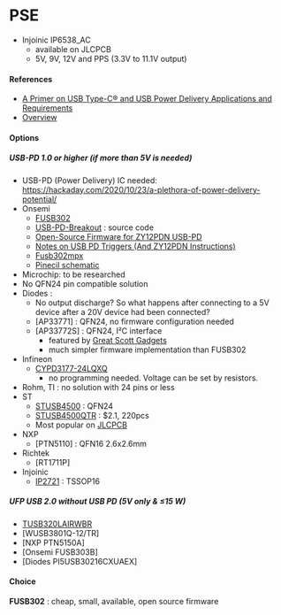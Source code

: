 # PSE
* Injoinic IP6538_AC
  * available on JLCPCB
  * 5V, 9V, 12V and PPS (3.3V to 11.1V output)

#### References
* [A Primer on USB Type-C® and USB Power Delivery Applications and Requirements](https://www.ti.com/lit/wp/slyy109b/slyy109b.pdf)
* [Overview](https://hackaday.com/2020/10/23/a-plethora-of-power-delivery-potential/)

#### Options
##### USB-PD 1.0 or higher (if more than 5V is needed)
* USB-PD (Power Delivery) IC needed: https://hackaday.com/2020/10/23/a-plethora-of-power-delivery-potential/
* Onsemi
    * [FUSB302](https://hackaday.io/project/176680-pd-micro-usb-c-pd30-pps-trigger)
    * [USB-PD-Breakout](https://github.com/ReclaimerLabs/USB-PD-Breakout) : source code
    * [Open-Source Firmware for ZY12PDN USB-PD](https://github.com/manuelbl/zy12pdn-oss)
    * [Notes on USB PD Triggers (And ZY12PDN Instructions)](https://www.alexwhittemore.com/notes-on-usb-pd-triggers-and-zy12pdn-instructions/)
    * [Fusb302mpx](https://jlcpcb.com/partdetail/Onsemi-Fusb302mpx/C442699)
    * [Pinecil schematic](https://files.pine64.org/doc/Pinecil/Pinecil_schematic_v2.0_20220608.pdf)
* Microchip: to be researched
* No QFN24 pin compatible solution
* Diodes : 
    * No output discharge?  So what happens after connecting to a 5V device after a 20V device had been connected?
    * [AP33771] : QFN24, no firmware configuration needed
    * [AP33772S] : QFN24, I²C interface
        * featured by [Great Scott Gadgets](https://youtu.be/kcmpGbR6xZc)
        * much simpler firmware implementation than FUSB302
* Infineon
    * [CYPD3177-24LQXQ](https://jlcpcb.com/partdetail/3345638-CYPD317724LQXQ/C2959321)
       * no programming needed.  Voltage can be set by resistors.
* Rohm, TI : no solution with 24 pins or less
* ST
    * [STUSB4500](https://hackaday.com/2021/04/21/easy-usb%E2%80%91c-power-for-all-your-devices/) : QFN24
    * [STUSB4500QTR](https://jlcpcb.com/partdetail/Stmicroelectronics-STUSB4500QTR/C2678061) : $2.1,  220pcs
    * Most popular on [JLCPCB](https://jlcpcb.com/partdetail/Stmicroelectronics-STUSB4500QTR/C2678061)
* NXP
    * [PTN5110] : QFN16 2.6x2.6mm
* Richtek
    * [RT1711P]
* Injoinic
    * [IP2721](https://hackaday.io/project/173717-usb-c-pd-max-trigger-board) : TSSOP16
    
#####  UFP USB 2.0 without USB PD (5V only & ≤15 W)
* [TUSB320LAIRWBR]()
* [WUSB3801Q-12/TR]
* [NXP PTN5150A]
* [Onsemi FUSB303B]
* [Diodes PI5USB30216CXUAEX]

#### Choice
**FUSB302** : cheap, small, available, open source firmware
